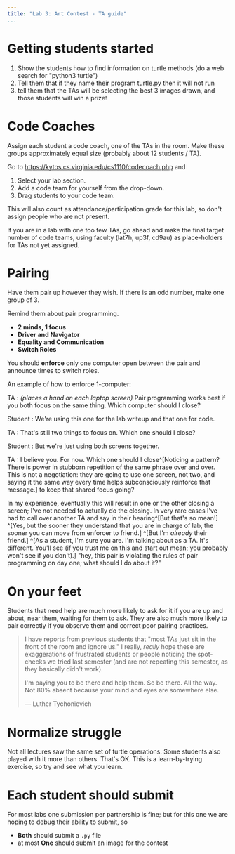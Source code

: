 ```yaml
---
title: "Lab 3: Art Contest - TA guide"
...
```


# Getting students started

1. Show the students how to find information on turtle methods (do a web search for "python3 turtle")
1. Tell them that if they name their program turtle.py then it will not run
1. tell them that the TAs will be selecting the best 3 images drawn, and those students will win a prize!

# Code Coaches

Assign each student a code coach, one of the TAs in the room. Make these groups approximately equal size (probably about 12 students / TA).

Go to <https://kytos.cs.virginia.edu/cs1110/codecoach.php> and 

1.  Select your lab section.
1.  Add a code team for yourself from the drop-down.
1.  Drag students to your code team.

This will also count as attendance/participation grade for this lab, so don't assign people who are not present.

If you are in a lab with one too few TAs, go ahead and make the final target number of code teams, using faculty (lat7h, up3f, cd9au) as place-holders for TAs not yet assigned.

# Pairing

Have them pair up however they wish.  If there is an odd number, make one group of 3.

Remind them about pair programming.

-   **2 minds, 1 focus**
-   **Driver and Navigator**
-   **Equality and Communication**
-   **Switch Roles**

You should **enforce** only one computer open between the pair and announce times to switch roles.

An example of how to enforce 1-computer:

TA
:   *(places a hand on each laptop screen)* Pair programming works best if you both focus on the same thing. Which computer should I close?

Student
:   We're using this one for the lab writeup and that one for code.

TA
:   That's still two things to focus on. Which one should I close?

Student
:   But we're just using both screens together.

TA
:   I believe you. For now. Which one should I close^[Noticing a pattern? There is power in stubborn repetition of the same phrase over and over. This is not a negotiation: they are going to use one screen, not two, and saying it the same way every time helps subconsciously reinforce that message.] to keep that shared focus going?

In my experience, eventually this will result in one or the other closing a screen; I've not needed to actually do the closing. In very rare cases I've had to call over another TA and say in their hearing^[But that's so mean!] ^[Yes, but the sooner they understand that you are in charge of lab, the sooner you can move from enforcer to friend.] ^[But I'm *already* their friend.] ^[As a student, I'm sure you are. I'm talking about as a TA. It's different. You'll see (if you trust me on this and start out mean; you probably won't see if you don't).] "hey, this pair is violating the rules of pair programming on day one; what should I do about it?"

# On your feet

Students that need help are much more likely to ask for it if you are up and about, near them, waiting for them to ask.
They are also much more likely to pair correctly if you observe them and correct poor pairing practices.

> I have reports from previous students that "most TAs just sit in the front of the room and ignore us." I really, *really* hope these are exaggerations of frustrated students or people noticing the spot-checks we tried last semester (and are not repeating this semester, as they basically didn't work).
>
> I'm paying you to be there and help them. So be there. All the way. Not 80% absent because your mind and eyes are somewhere else.
>
> — Luther Tychonievich

# Normalize struggle

Not all lectures saw the same set of turtle operations.
Some students also played with it more than others.
That's OK.
This is a learn-by-trying exercise, so try and see what you learn.

# Each student should submit

For most labs one submission per partnership is fine; but for this one we are hoping to debug their ability to submit, so

-  **Both** should submit a `.py` file
-  at most **One** should submit an image for the contest
